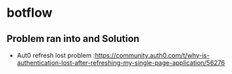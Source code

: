 # botflow


## Problem ran into and Solution
- Aut0 refresh lost problem :https://community.auth0.com/t/why-is-authentication-lost-after-refreshing-my-single-page-application/56276